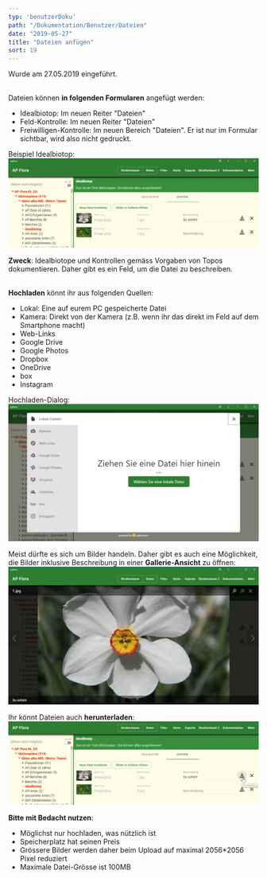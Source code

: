 ```yaml
---
typ: 'benutzerDoku'
path: "/Dokumentation/Benutzer/Dateien"
date: "2019-05-27"
title: "Dateien anfügen"
sort: 19
---
```


Wurde am 27.05.2019 eingeführt.<br/><br/>

Dateien können **in folgenden Formularen** angefügt werden:
- Idealbiotop: Im neuen Reiter "Dateien"
- Feld-Kontrolle: Im neuen Reiter "Dateien"
- Freiwilligen-Kontrolle: Im neuen Bereich "Dateien". Er ist nur im Formular sichtbar, wird also nicht gedruckt.

Beispiel Idealbiotop:
![Datein](_media/files_01.png)<br/>

**Zweck**: Idealbiotope und Kontrollen gemäss Vorgaben von Topos dokumentieren. Daher gibt es ein Feld, um die Datei zu beschreiben.<br/><br/>

**Hochladen** könnt ihr aus folgenden Quellen:
- Lokal: Eine auf eurem PC gespeicherte Datei
- Kamera: Direkt von der Kamera (z.B. wenn ihr das direkt im Feld auf dem Smartphone macht)
- Web-Links
- Google Drive
- Google Photos
- Dropbox
- OneDrive
- box
- Instagram

Hochladen-Dialog:
![hochladen](_media/file_04_upload.png)<br/>

Meist dürfte es sich um Bilder handeln. Daher gibt es auch eine Möglichkeit, die Bilder inklusive Beschreibung in einer **Gallerie-Ansicht** zu öffnen:
![Gallerie-Ansicht](_media/files_02_gallery.png)<br/>

Ihr könnt Dateien auch **herunterladen**:
![herunterladen](_media/files_03_herunterladen.png)<br/>

**Bitte mit Bedacht nutzen**:
- Möglichst nur hochladen, was nützlich ist 
- Speicherplatz hat seinen Preis
- Grössere Bilder werden daher beim Upload auf maximal 2056*2056 Pixel reduziert
- Maximale Datei-Grösse ist 100MB